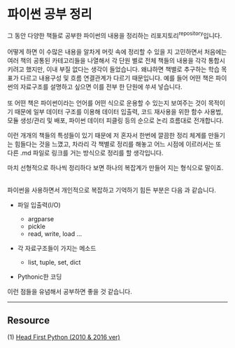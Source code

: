 # 파이썬 공부 정리 

그 동안 다양한 책들로 공부한 파이썬의 내용을 정리하는 리포지토리<sup>repository</sup>입니다. <br/><br/>
어떻게 하면 이 수많은 내용을 알차게 머릿 속에 정리할 수 있을 지 고민하면서 처음에는 여러 책의 공통된 카테고리들을 나열해서 각 단원 별로 전체 책들의 내용을 각각 통합시키려고 했지만, 이내 부질 없다는 생각이 들었습니다. 왜냐하면 책별로 추구하는 학습 목표가 다르고 내용구성 및 흐름 연결관계가 다르기 때문입니다. 예를 들어 어떤 책은 파이썬의 자료구조를 설명하고 싶으면 이를 전부 한 단원에 쑤셔 넣습니다. <br/> <br/>
또 어떤 책은 파이썬이라는 언어를 어떤 식으로 운용할 수 있는지 보여주는 것이 목적이기 때문에 일부 데이터 구조를 이용해 데이터 입출력, 코드 재사용을 위한 함수 사용법, 모듈 생성/관리 및 배포, 파이썬 데이터 피클링 등의 순으로 논리 흐름대로 전개합니다. <br/>

이런 개개의 책들의 특성들이 있기 때문에 저 혼자서 한번에 깔끔한 정리 체계를 만들기는 힘들다는 것을 느꼈고, 차라리 각 책별로 정리를 해놓고 어느 시점에 이르러서는 또 다른 .md 파일로 링크를 거는 방식으로 정리를 할 생각입니다. <br/>

마치 선형적으로 하나씩 정리하다 보면 하나의 복잡계가 만들어 지는 형식으로 말이죠. <br/><br/>

파이썬을 사용하면서 개인적으로 복잡하고 기억하기 힘든 부분은 다음 과 같습니다.  
* 파일 입출력(I/O)
    * argparse 
    * pickle 
    * read, write, load ...

* 각 자료구조들이 가지는 메소드 
    * list, tuple, set, dict 

* Pythonic한 코딩 

이런 점들을 유념해서 공부하면 좋을 것 같습니다. 













*** 
## Resource 
(1) [Head First Python (2010 & 2016 ver)](https://github.com/DoranLyong/Python_study/tree/master/1_regular/Head_First_Python)